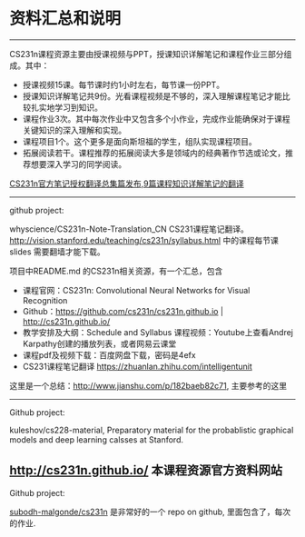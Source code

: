 # 资料汇总和说明


----

CS231n课程资源主要由授课视频与PPT，授课知识详解笔记和课程作业三部分组成。其中：

- 授课视频15课。每节课时约1小时左右，每节课一份PPT。
- 授课知识详解笔记共9份。光看课程视频是不够的，深入理解课程笔记才能比较扎实地学习到知识。
- 课程作业3次。其中每次作业中又包含多个小作业，完成作业能确保对于课程关键知识的深入理解和实现。
- 课程项目1个。这个更多是面向斯坦福的学生，组队实现课程项目。
- 拓展阅读若干。课程推荐的拓展阅读大多是领域内的经典著作节选或论文，推荐想要深入学习的同学阅读。

[CS231n官方笔记授权翻译总集篇发布,9篇课程知识详解笔记的翻译](https://zhuanlan.zhihu.com/p/21930884)


----

 
github project:

whyscience/CS231n-Note-Translation_CN CS231课程笔记翻译。http://vision.stanford.edu/teaching/cs231n/syllabus.html 中的课程每节课 slides 需要翻墙才能下载。

项目中README.md 的CS231n相关资源，有一个汇总，包含

- 课程官网：CS231n: Convolutional Neural Networks for Visual Recognition
- Github：https://github.com/cs231n/cs231n.github.io | http://cs231n.github.io/
- 教学安排及大纲：Schedule and Syllabus 课程视频：Youtube上查看Andrej Karpathy创建的播放列表，或者网易云课堂
- 课程pdf及视频下载：百度网盘下载，密码是4efx
- CS231课程笔记翻译 https://zhuanlan.zhihu.com/intelligentunit

这里是一个总结：http://www.jianshu.com/p/182baeb82c71, 主要参考的这里


----

Github project:

kuleshov/cs228-material, Preparatory material for the probablistic graphical models and deep learning calsses at Stanford.


http://cs231n.github.io/ 本课程资源官方资料网站
---

Github project:

[subodh-malgonde/cs231n](https://github.com/subodh-malgonde/cs231n) 是非常好的一个 repo on github, 里面包含了，每次的作业.
